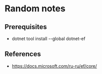 # Random notes

## Prerequisites

* dotnet tool install --global dotnet-ef

## References

* https://docs.microsoft.com/ru-ru/ef/core/
